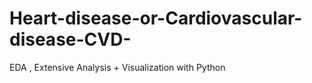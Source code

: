 # Heart-disease-or-Cardiovascular-disease-CVD-
EDA , Extensive Analysis + Visualization with Python
